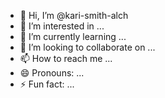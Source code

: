 - 👋 Hi, I’m @kari-smith-alch
- 👀 I’m interested in ...
- 🌱 I’m currently learning ...
- 💞️ I’m looking to collaborate on ...
- 📫 How to reach me ...
- 😄 Pronouns: ...
- ⚡ Fun fact: ...

<!---
kari-smith-alch/kari-smith-alch is a ✨ special ✨ repository because its `README.md` (this file) appears on your GitHub profile.
You can click the Preview link to take a look at your changes.
--->
